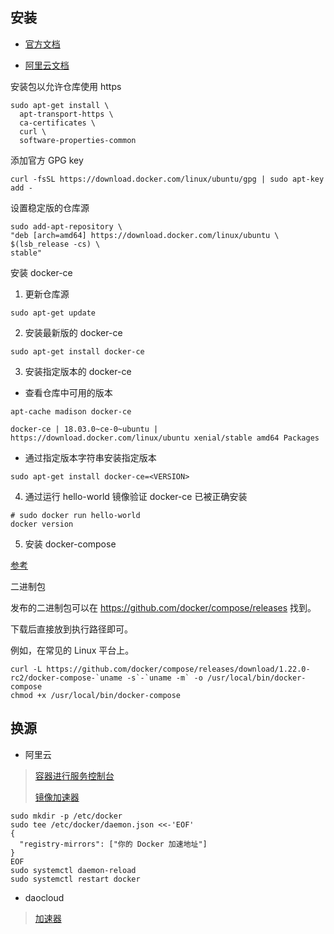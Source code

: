 ## 安装

- [官方文档](https://docs.docker.com/install/linux/docker-ce/ubuntu/#install-docker-ce)

- [阿里云文档](https://help.aliyun.com/document_detail/60742.html?spm=5176.11065259.1996646101.searchclickresult.728f232cP3DvSO)

安装包以允许仓库使用 https

```
sudo apt-get install \
  apt-transport-https \
  ca-certificates \
  curl \
  software-properties-common
```

添加官方 GPG key

```
curl -fsSL https://download.docker.com/linux/ubuntu/gpg | sudo apt-key add -
```

设置稳定版的仓库源

```
sudo add-apt-repository \
"deb [arch=amd64] https://download.docker.com/linux/ubuntu \
$(lsb_release -cs) \
stable"
```

安装 docker-ce

1. 更新仓库源

```
sudo apt-get update
```

2. 安装最新版的 docker-ce

```
sudo apt-get install docker-ce
```

3. 安装指定版本的 docker-ce

  - 查看仓库中可用的版本
  
```
apt-cache madison docker-ce

docker-ce | 18.03.0~ce-0~ubuntu | https://download.docker.com/linux/ubuntu xenial/stable amd64 Packages
```

 - 通过指定版本字符串安装指定版本

```
sudo apt-get install docker-ce=<VERSION>
```

4. 通过运行 hello-world 镜像验证 docker-ce 已被正确安装

```
# sudo docker run hello-world
docker version
```

5. 安装 docker-compose

[参考](https://doc.yonyoucloud.com/doc/docker_practice/compose/install.html)

二进制包

发布的二进制包可以在 https://github.com/docker/compose/releases 找到。

下载后直接放到执行路径即可。

例如，在常见的 Linux 平台上。

```
curl -L https://github.com/docker/compose/releases/download/1.22.0-rc2/docker-compose-`uname -s`-`uname -m` -o /usr/local/bin/docker-compose
chmod +x /usr/local/bin/docker-compose
```

## 换源

- 阿里云

> [容器进行服务控制台](https://cr.console.aliyun.com/?spm=a2c4g.11186623.2.3.s2em6W&accounttraceid=34974d1e-62c7-4738-946c-2ca5345fa292#/imageList)
>
> [镜像加速器](https://cr.console.aliyun.com/?spm=a2c4g.11186623.2.3.s2em6W&accounttraceid=34974d1e-62c7-4738-946c-2ca5345fa292#/accelerator)

```
sudo mkdir -p /etc/docker
sudo tee /etc/docker/daemon.json <<-'EOF'
{
  "registry-mirrors": ["你的 Docker 加速地址"]
}
EOF
sudo systemctl daemon-reload
sudo systemctl restart docker
```

- daocloud

> [加速器](https://www.daocloud.io/mirror#accelerator-doc)

